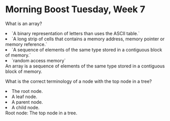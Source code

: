 # Morning Boost Tuesday, Week 7

<quiz>
  <question>
    <p>What is an array?</p>
    <li>`A binary representation of letters than uses the ASCII table.`</li>
    <li>`A long strip of cells that contains a memory address, memory pointer or memory reference.`</li>
    <li correct>`A sequence of elements of the same type stored in a contiguous block of memory.`</li>
    <li>`random access memory`</li>
    <explanation>An array is a sequence of elements of the same type stored in a contiguous block of memory.
</explanation>
  </question>
</quiz>

<quiz>
  <question>
    <p>What is the correct terminology of a node with the top node in a tree?</p>
    <li correct>The root node.</li>
    <li>A leaf node.</li>
    <li>A parent node.</li>
    <li>A child node.</li>
    <explanation>Root node: The top node in a tree.</explanation>
  </question>
</quiz>
